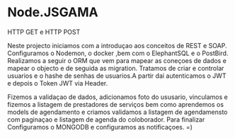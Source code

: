 # Node.JSGAMA
HTTP GET e HTTP POST

Neste projecto iniciamos com a introduçao aos conceitos de REST e SOAP.
Configuramos o Nodemon, o docker ,bem com o ElephantSQL e o PostBird.
Realizamos a seguir o ORM que vem para  mapear as coneçoes de dados e mapear o  objecto
e de seguida as migration.
Tratamos de criar e controlar usuarios e o hashe de senhas de usuarios.A partir dai autenticamos o JWT e depois o Token JWT via Header.

Fizemos a validaçao de dados, adicionamos foto do ususario, vinculamos e fizemos a listagem de prestadores de serviços bem como aprendemos os  models de agendamento e criamos validamos a listagem de agendamensto com paginaçao e listagem de agenda do coloborador.
Para finalizar Configuramos o MONGODB e configuramos as notificaçoes.
=)

